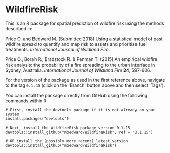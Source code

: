 # WildfireRisk

This is an R package for spatial prediction of wildfire risk using the methods described in:

Price O. and Bedward M. (Submitted 2018) Using a statistical model of past wildfire spread to quantify and map risk to assets and prioritise fuel treatments. *International Journal of Wildland Fire*.

Price O., Borah R., Bradstock R. & Penman T. (2015) An empirical wildfire risk analysis: the probability of a fire spreading to the urban interface in Sydney, Australia. *International Journal of Wildland Fire* **24**, 597-606.

For the version of the package as used in the first reference above, navigate to the tag `0.1.15` (click on the 'Branch' button above and then select 'Tags').

You can install the package directly from GitHub using the following commands within R:

```
# First, install the devtools package if it is not already on your system
install.packages("devtools")

# Next, install the WildfireRisk package version 0.1.15
devtools::install_github("mbedward/WildfireRisk", ref = "0.1.15")

# OR install the (possibly more recent) latest version
devtools::install_github("mbedward/WildfireRisk")
```
